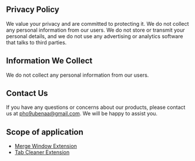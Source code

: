 ## Privacy Policy

We value your privacy and are committed to protecting it. We do not collect any personal information from our users. We do not store or transmit your personal details, and we do not use any advertising or analytics software that talks to third parties.

## Information We Collect

We do not collect any personal information from our users.

## Contact Us

If you have any questions or concerns about our products, please contact us at pho9ubenaa@gmail.com. We will be happy to assist you.

## Scope of application
* [Merge Window Extension](https://github.com/pHo9UBenaA/window-merger-extension)
* [Tab Cleaner Extension](https://github.com/pHo9UBenaA/tab-cleaner-extension)
